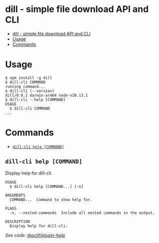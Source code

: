 # dill - simple file download API and CLI

<!-- toc -->
* [dill - simple file download API and CLI](#dill---simple-file-download-api-and-cli)
* [Usage](#usage)
* [Commands](#commands)
<!-- tocstop -->
# Usage
<!-- usage -->
```sh-session
$ npm install -g dill
$ dill-cli COMMAND
running command...
$ dill-cli (--version)
dill/0.0.1 darwin-arm64 node-v20.13.1
$ dill-cli --help [COMMAND]
USAGE
  $ dill-cli COMMAND
...
```
<!-- usagestop -->
# Commands
<!-- commands -->
* [`dill-cli help [COMMAND]`](#dill-cli-help-command)

## `dill-cli help [COMMAND]`

Display help for dill-cli.

```
USAGE
  $ dill-cli help [COMMAND...] [-n]

ARGUMENTS
  COMMAND...  Command to show help for.

FLAGS
  -n, --nested-commands  Include all nested commands in the output.

DESCRIPTION
  Display help for dill-cli.
```

_See code: [@oclif/plugin-help](https://github.com/oclif/plugin-help/blob/v6.0.22/src/commands/help.ts)_
<!-- commandsstop -->
